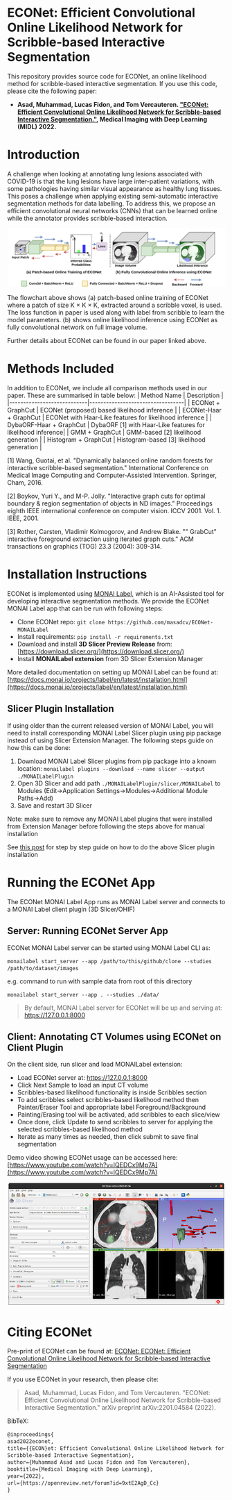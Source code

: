 # ECONet: Efficient Convolutional Online Likelihood Network for Scribble-based Interactive Segmentation 
This repository provides source code for ECONet, an online likelihood method for scribble-based interactive segmentation. If you use this code, please cite the following paper:

- **Asad, Muhammad, Lucas Fidon, and Tom Vercauteren. ["ECONet: Efficient Convolutional Online Likelihood Network for Scribble-based Interactive Segmentation."](https://openreview.net/forum?id=9xtE2AgD_Cc), Medical Imaging with Deep Learning (MIDL) 2022.**

#  Introduction
A challenge when looking at annotating lung lesions associated with COVID-19 is that the lung lesions have large inter-patient variations, with some pathologies having similar visual appearance as healthy lung tissues. This poses a challenge when applying existing semi-automatic interactive segmentation methods for data labelling. To address this, we propose an efficient convolutional neural networks (CNNs) that can be learned online while the annotator provides scribble-based interaction. 

![econet-flowchart](https://raw.githubusercontent.com/masadcv/ECONet-MONAILabel/main/data/model-ECONetFlowchart.png)

The flowchart above shows (a) patch-based online training of ECONet where a patch of size K $\times$ K $\times$ K, extracted around a scribble voxel, is used. The loss function in paper is used along with label from scribble to learn the model parameters. (b) shows online likelihood inference using ECONet as fully convolutional network on full image volume.

Further details about ECONet can be found in our paper linked above.

# Methods Included
In addition to ECONet, we include all comparison methods used in our paper. These are summarised in table below:
| Method Name                | Description                      |
|----------------------------|----------------------------------|
| ECONet + GraphCut          | ECONet (proposed) based likelihood inference               |
| ECONet-Haar + GraphCut     | ECONet with Haar-Like features for likelihood inference             |
| DybaORF-Haar + GraphCut    | DybaORF [1] with Haar-Like features for likelihood inference|
| GMM + GraphCut             | GMM-based [2] likelihood generation      |
| Histogram + GraphCut       | Histogram-based [3] likelihood generation |

[1] Wang, Guotai, et al. "Dynamically balanced online random forests for interactive scribble-based segmentation." International Conference on Medical Image Computing and Computer-Assisted Intervention. Springer, Cham, 2016.

[2] Boykov, Yuri Y., and M-P. Jolly. "Interactive graph cuts for optimal boundary & region segmentation of objects in ND images." Proceedings eighth IEEE international conference on computer vision. ICCV 2001. Vol. 1. IEEE, 2001.

[3] Rother, Carsten, Vladimir Kolmogorov, and Andrew Blake. "" GrabCut" interactive foreground extraction using iterated graph cuts." ACM transactions on graphics (TOG) 23.3 (2004): 309-314.

# Installation Instructions
ECONet is implemented using [MONAI Label](https://github.com/Project-MONAI/MONAILabel), which is an AI-Assisted tool for developing interactive segmentation methods. We provide the ECONet MONAI Label app that can be run with following steps:

- Clone ECONet repo: `git clone https://github.com/masadcv/ECONet-MONAILabel`
- Install requirements: `pip install -r requirements.txt`
- Download and install **3D Slicer Preview Release** from: [https://download.slicer.org/](https://download.slicer.org/)
- Install **MONAILabel extension** from 3D Slicer Extension Manager

More detailed documentation on setting up MONAI Label can be found at: [https://docs.monai.io/projects/label/en/latest/installation.html](https://docs.monai.io/projects/label/en/latest/installation.html)

## Slicer Plugin Installation
If using older than the current released version of MONAI Label, you will need to install corresponding MONAI Label Slicer plugin using pip package instead of using Slicer Extension Manager. The following steps guide on how this can be done:

1. Download MONAI Label Slicer plugins from pip package into a known location: `monailabel plugins --download --name slicer --output ./MONAILabelPlugin`
2. Open 3D Slicer and add path `./MONAILabelPlugin/slicer/MONAILabel` to Modules (Edit->Application Settings->Modules->Additional Module Paths->Add)
3. Save and restart 3D Slicer 

Note: make sure to remove any MONAI Label plugins that were installed from Extension Manager before following the steps above for manual installation

See [this post](https://discourse.slicer.org/t/how-to-start-with-monailabel-for-new-models/21063/31) for step by step guide on how to do the above Slicer plugin installation

# Running the ECONet App
The ECONet MONAI Label App runs as MONAI Label server and connects to a MONAI Label client plugin (3D Slicer/OHIF)

## Server: Running ECONet Server App
ECONet MONAI Label server can be started using MONAI Label CLI as:
```
monailabel start_server --app /path/to/this/github/clone --studies /path/to/dataset/images
```

e.g. command to run with sample data from root of this directory
```
monailabel start_server --app . --studies ./data/
```

> By default, MONAI Label server for ECONet will be up and serving at: https://127.0.0.1:8000

## Client: Annotating CT Volumes using ECONet on Client Plugin
On the client side, run slicer and load MONAILabel extension:
- Load ECONet server at: https://127.0.0.1:8000
- Click Next Sample to load an input CT volume
- Scribbles-based likelihood functionality is inside Scribbles section
- To add scribbles select scribbles-based likelihood method then Painter/Eraser Tool and appropriate label Foreground/Background
- Painting/Erasing tool will be activated, add scribbles to each slice/view
- Once done, click Update to send scribbles to server for applying the selected scribbles-based likelihood method
- Iterate as many times as needed, then click submit to save final segmentation

 Demo video showing ECONet usage can be accessed here: [https://www.youtube.com/watch?v=lQEDCx9Mp7A](https://www.youtube.com/watch?v=lQEDCx9Mp7A)

![econet-preview](https://raw.githubusercontent.com/masadcv/ECONet-MONAILabel/main/data/econet_preview.png)

# Citing ECONet
Pre-print of ECONet can be found at: [ECONet: ECONet: Efficient Convolutional Online Likelihood Network for Scribble-based Interactive Segmentation](https://openreview.net/forum?id=9xtE2AgD_Cc)

If you use ECONet in your research, then please cite:

> Asad, Muhammad, Lucas Fidon, and Tom Vercauteren. 
>"ECONet: Efficient Convolutional Online Likelihood Network for Scribble-based Interactive Segmentation." 
>arXiv preprint arXiv:2201.04584 (2022).

BibTeX:
```
@inproceedings{
asad2022econet,
title={{ECON}et: Efficient Convolutional Online Likelihood Network for Scribble-based Interactive Segmentation},
author={Muhammad Asad and Lucas Fidon and Tom Vercauteren},
booktitle={Medical Imaging with Deep Learning},
year={2022},
url={https://openreview.net/forum?id=9xtE2AgD_Cc}
}
```
